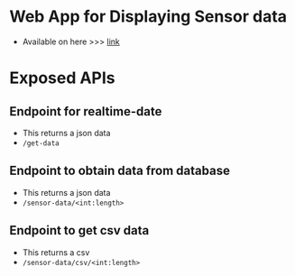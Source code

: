 # Web App for Displaying Sensor data
* Available on here >>> [link](http://lsbu-sensors.herokuapp.com/)

# Exposed APIs
## Endpoint for realtime-date
* This returns a json data
* `/get-data` 

## Endpoint to obtain data from database
* This returns a json data
* `/sensor-data/<int:length>`

## Endpoint to get csv data
* This returns a csv
* `/sensor-data/csv/<int:length>`